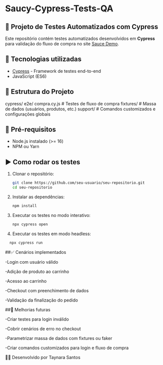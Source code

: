 # Saucy-Cypress-Tests-QA
## 🧪 Projeto de Testes Automatizados com Cypress

Este repositório contém testes automatizados desenvolvidos em **Cypress** para validação do fluxo de compra no site [Sauce Demo](https://www.saucedemo.com/).

## 🚀 Tecnologias utilizadas
- [Cypress](https://www.cypress.io/) - Framework de testes end-to-end
- JavaScript (ES6)

## 📂 Estrutura do Projeto
cypress/
e2e/
compra.cy.js # Testes de fluxo de compra
fixtures/ # Massa de dados (usuários, produtos, etc.)
support/ # Comandos customizados e configurações globais
## 🔧 Pré-requisitos
- Node.js instalado (>= 16)
- NPM ou Yarn

## ▶️ Como rodar os testes
1. Clonar o repositório:
   ```bash
   git clone https://github.com/seu-usuario/seu-repositorio.git
   cd seu-repositorio
2. Instalar as dependências:
   ```bash
   npm install

3. Executar os testes no modo interativo:
   ```bash
   npx cypress open

4. Executar os testes em modo headless:
 ```bash
   npx cypress run
```
##✅ Cenários implementados

-Login com usuário válido

-Adição de produto ao carrinho

-Acesso ao carrinho

-Checkout com preenchimento de dados

-Validação da finalização do pedido

##📌 Melhorias futuras

-Criar testes para login inválido

-Cobrir cenários de erro no checkout

-Parametrizar massa de dados com fixtures ou faker

-Criar comandos customizados para login e fluxo de compra

👩‍💻 Desenvolvido por Taynara Santos
